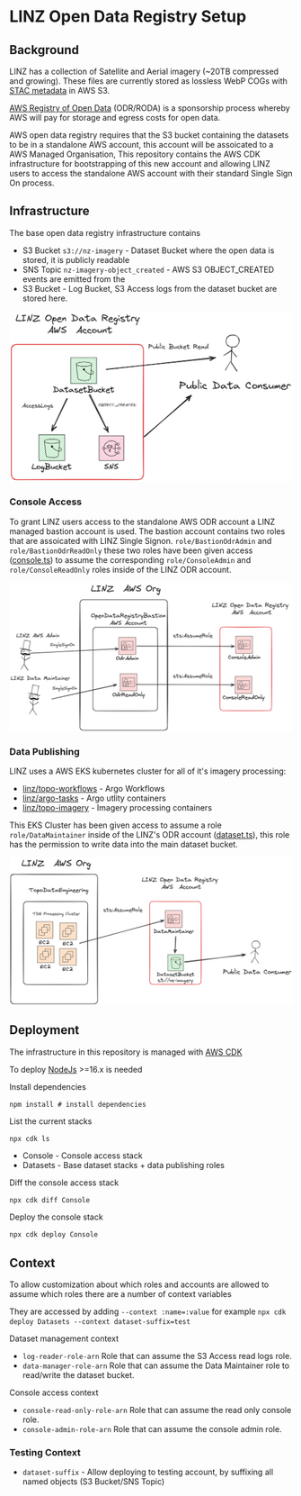 # LINZ Open Data Registry Setup

## Background

LINZ has a collection of Satellite and Aerial imagery (~20TB compressed and growing). These files are currently stored as lossless WebP COGs with [STAC metadata](https://stacspec.org/en/) in AWS S3.

[AWS Registry of Open Data](https://registry.opendata.aws/) (ODR/RODA) is a sponsorship process whereby AWS will pay for storage and egress costs for open data.

AWS open data registry requires that the S3 bucket containing the datasets to be in a standalone AWS account, this account will be assoicated to a AWS Managed Organisation, This repository contains the AWS CDK infrastructure for bootstrapping of this new account and allowing LINZ users to access the standalone AWS account with their standard Single Sign On process.

## Infrastructure

The base open data registry infrastructure contains

- S3 Bucket `s3://nz-imagery` - Dataset Bucket where the open data is stored, it is publicly readable
- SNS Topic `nz-imagery-object_created` - AWS S3 OBJECT_CREATED events are emitted from the
- S3 Bucket - Log Bucket, S3 Access logs from the dataset bucket are stored here.

![Base Infrastructure](./static/BaseInfra.png)

### Console Access

To grant LINZ users access to the standalone AWS ODR account a LINZ managed bastion account is used. The bastion account contains two roles that are assoicated with LINZ Single Signon. `role/BastionOdrAdmin` and `role/BastionOdrReadOnly` these two roles have been given access ([console.ts](./src/console.ts)) to assume the corresponding `role/ConsoleAdmin` and `role/ConsoleReadOnly` roles inside of the LINZ ODR account.

![Console Access](./static/ConsoleAccess.png)

### Data Publishing

LINZ uses a AWS EKS kubernetes cluster for all of it's imagery processing:

- [linz/topo-workflows](https://github.com/linz/topo-workflows) - Argo Workflows
- [linz/argo-tasks](https://github.com/linz/argo-tasks) - Argo utlity containers
- [linz/topo-imagery](https://github.com/linz/topo-imagery) - Imagery processing containers

This EKS Cluster has been given access to assume a role `role/DataMaintainer` inside of the LINZ's ODR account ([dataset.ts](./src/dataset.ts)), this role has the permission to write data into the main dataset bucket.

![Data Publishing](./static/DataPublishing.png)

## Deployment

The infrastructure in this repository is managed with [AWS CDK](https://github.com/aws/aws-cdk)

To deploy [NodeJs](https://nodejs.org/en) >=16.x is needed

Install dependencies

```
npm install # install dependencies
```

List the current stacks

```
npx cdk ls
```

- Console - Console access stack
- Datasets - Base dataset stacks + data publishing roles

Diff the console access stack

```bash
npx cdk diff Console
```

Deploy the console stack

```bash
npx cdk deploy Console
```

## Context

To allow customization about which roles and accounts are allowed to assume which roles there are a number of context variables

They are accessed by adding `--context :name=:value` for example `npx cdk deploy Datasets --context dataset-suffix=test`

Dataset management context

- `log-reader-role-arn` Role that can assume the S3 Access read logs role.
- `data-manager-role-arn` Role that can assume the Data Maintainer role to read/write the dataset bucket.

Console access context

- `console-read-only-role-arn` Role that can assume the read only console role.
- `console-admin-role-arn` Role that can assume the console admin role.

### Testing Context

- `dataset-suffix` - Allow deploying to testing account, by suffixing all named objects (S3 Bucket/SNS Topic)
